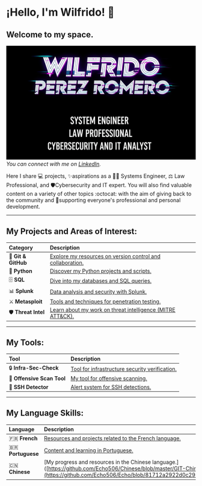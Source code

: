 
# ¡Hello, I'm Wilfrido! 👋

## Welcome to my space.

![Wilfrido Perez Romero - Cybersecurity and IT Analyst](Cyberpunkfont.png)
_You can connect with me on [LinkedIn](https://www.linkedin.com/in/wilfridocostarica)._

Here I share 💻 projects, ✨aspirations as a 👨‍💻 Systems Engineer, ⚖️ Law Professional, and 🛡️Cybersecurity and IT expert. You will also find valuable content on a variety of other topics :octocat: with the aim of giving back to the community and 🤝supporting everyone's professional and personal development.

---

## **My Projects and Areas of Interest:**

| Category           | Description                                                                                               |
| :------------------ | :-------------------------------------------------------------------------------------------------------- |
| 🚀 **Git & GitHub** | [Explore my resources on version control and collaboration.](https://github.com/Echo506/Echo/blob/99369e5e146e726c46f271888d7600ef2810af24/Git%7CGithub.md) |
| 🐍 **Python** | [Discover my Python projects and scripts.](https://github.com/Echo506/Echo/blob/75907a1e2a0da9c34692243372906509d9b2b30b/Python.md) |
| 🗄️ **SQL** | [Dive into my databases and SQL queries.](https://github.com/Echo506/Echo/blob/e85a55684e2b09d62a648306338ea4f40562fe34/SQL.md) |
| 📊 **Splunk** | [Data analysis and security with Splunk.](https://github.com/Echo506/Echo/blob/725a097b370766d0d1117f2a7348d8f59784d546/Splunk.md)         |
| ⚔️ **Metasploit** | [Tools and techniques for penetration testing.](https://github.com/Echo506/Echo/blob/c4798caf6abe33f08e8f20519dbdd81adf39f8ed/Metasploit.md) |
| 🛡️ **Threat Intel** | [Learn about my work on threat intelligence (MITRE ATT&CK).](https://github.com/Echo506/Echo/blob/1137925ccb7f764947511e9056ecb4859f620ed6/MITRE%20ATT%26CK.md) |

---

## **My Tools:**

| Tool                     | Description                                                                                               |
| :----------------------- | :-------------------------------------------------------------------------------------------------------- |
| 🔒 **Infra-Sec-Check** | [Tool for infrastructure security verification.](https://github.com/Echo506/Echo/blob/a722a204872f0f309d0e0c1922d7385367f62a9e/InfraSec.md) |
| 🔎 **Offensive Scan Tool** | [My tool for offensive scanning.](https://github.com/Echo506/Echo/blob/a722a204872f0f309d0e0c1922d7385367f62a9e/OfficeScanTool.md) |
| 🚨 **SSH Detector** | [Alert system for SSH detections.](https://github.com/Echo506/Echo/blob/a722a204872f0f309d0e0c1922d7385367f62a9e/SSHDetector.md)                               |

---

## **My Language Skills:**

| Language        | Description                                                                                               |
| :-------------- | :-------------------------------------------------------------------------------------------------------- |
| 🇫🇷 **French** | [Resources and projects related to the French language.](https://github.com/Echo506/Echo/blob/81712a2922d0c297f397c0059d90d6605c6d8c5d/French.md) |
| 🇧🇷 **Portuguese** | [Content and learning in Portuguese.](https://github.com/Echo506/Echo/blob/81712a2922d0c297f397c0059d90d6605c6d8c5d/Portugues.md) |
| 🇨🇳 **Chinese** | [My progress and resources in the Chinese language.]([https://github.com/Echo506/Chinese/blob/master/GIT-Chinese.md](https://github.com/Echo506/Echo/blob/81712a2922d0c297f397c0059d90d6605c6d8c5d/Chinesse.md) |
```
